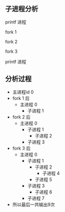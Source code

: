 ## 子进程分析

printf 进程

fork 1

fork 2

fork 3

printf 进程

## 分析过程

- 主进程id 0
- fork 1 后
  - 主进程 0
    - 子进程 1
- fork 2 后
  - 主进程 0
    - 子进程 1
      - 子进程 2
    - 子进程 3
- fork 3 后
  - 主进程 0
    - 子进程 1
      - 子进程 2
        - 子进程 4
      - 子进程 5
    - 子进程 3
      - 子进程 6
    - 子进程 7
- 所以最后一共输出9次

